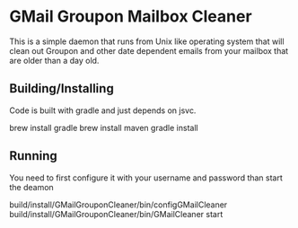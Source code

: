 # GMail Groupon Mailbox Cleaner

This is a simple daemon that runs from Unix like operating system that will clean out Groupon and other date dependent emails from your mailbox that are older than a day old.

## Building/Installing

Code is built with gradle and just depends on jsvc.

  brew install gradle
  brew install maven
  gradle install

## Running

You need to first configure it with your username and password than start the deamon
  
  build/install/GMailGrouponCleaner/bin/configGMailCleaner  
  build/install/GMailGrouponCleaner/bin/GMailCleaner start  

